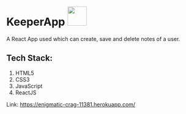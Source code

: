 <h1>KeeperApp <img style='background-color=white;' src='https://drive.google.com/uc?export=view&id=13iQkQgp_oxD_gTqxP0CZ6Wit2inpwi0-' width='50px'></h1>
A React App used which can create, save and delete notes of a user.

<h2>Tech Stack:</h2>
<ol>
  <li>HTML5</li>
  <li>CSS3</li>
  <li>JavaScript</li>
  <li>ReactJS</li>
</ol>

Link: https://enigmatic-crag-11381.herokuapp.com/

